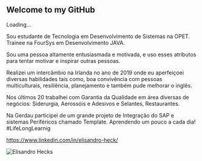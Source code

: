 ## Welcome to my GitHub 

Loading...

Sou estudante de Tecnologia em Desenvolvimento de Sistemas na OPET.
Trainee na FourSys em Desenvolvimento JAVA.

Sou uma pessoa altamente entusiasmada e motivada, e uso esses atributos para tentar motivar e inspirar outras pessoas.

Realizei um intercâmbio na Irlanda no ano de 2019 onde eu aperfeiçoei diversas habilidades tais como,
boa convivência com pessoas multiculturais, resiliência, planejamento e também pude melhorar o inglês.

Nos últimos 20 trabalhei com Garantia da Qualidade em área diversas de negócios: Siderurgia, Aerossóis e Adesivos e Selantes, Restaurantes.

Na Gerdau participei de um grande projeto de Integração do SAP e sistemas Periféricos chamado Template.
Aprendendo um pouco a cada dia! #LifeLongLearnig

https://www.linkedin.com/in/elisandro-heck/

<img align="center" src="https://github-readme-stats.vercel.app/api?username=Elisandro-heck&show_icons=true&locale=en" alt="Elisandro Hecks" />
